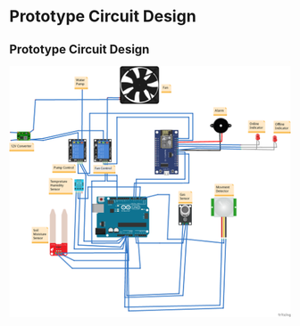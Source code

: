 # Prototype Circuit Design

## Prototype Circuit Design

![](https://raw.githubusercontent.com/mhdb96/Chernozem/master/UI%20Tutorial/image099.png)

